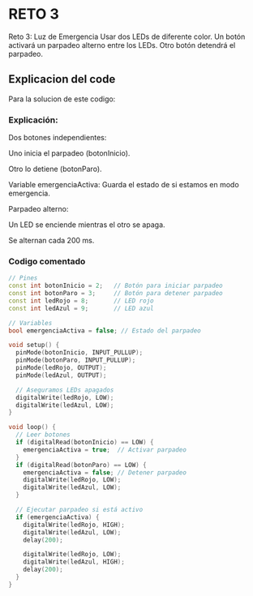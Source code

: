 # RETO 3
Reto 3: Luz de Emergencia
Usar dos LEDs de diferente color.
Un botón activará un parpadeo alterno entre los LEDs.
Otro botón detendrá el parpadeo.
## Explicacion del code
 Para la solucion de este codigo:
### Explicación:

Dos botones independientes:

Uno inicia el parpadeo (botonInicio).

Otro lo detiene (botonParo).

Variable emergenciaActiva: Guarda el estado de si estamos en modo emergencia.

Parpadeo alterno:

Un LED se enciende mientras el otro se apaga.

Se alternan cada 200 ms.
### Codigo comentado
```cpp
// Pines
const int botonInicio = 2;   // Botón para iniciar parpadeo
const int botonParo = 3;     // Botón para detener parpadeo
const int ledRojo = 8;       // LED rojo
const int ledAzul = 9;       // LED azul

// Variables
bool emergenciaActiva = false; // Estado del parpadeo

void setup() {
  pinMode(botonInicio, INPUT_PULLUP);
  pinMode(botonParo, INPUT_PULLUP);
  pinMode(ledRojo, OUTPUT);
  pinMode(ledAzul, OUTPUT);

  // Aseguramos LEDs apagados
  digitalWrite(ledRojo, LOW);
  digitalWrite(ledAzul, LOW);
}

void loop() {
  // Leer botones
  if (digitalRead(botonInicio) == LOW) {
    emergenciaActiva = true;  // Activar parpadeo
  }
  if (digitalRead(botonParo) == LOW) {
    emergenciaActiva = false; // Detener parpadeo
    digitalWrite(ledRojo, LOW);
    digitalWrite(ledAzul, LOW);
  }

  // Ejecutar parpadeo si está activo
  if (emergenciaActiva) {
    digitalWrite(ledRojo, HIGH);
    digitalWrite(ledAzul, LOW);
    delay(200);

    digitalWrite(ledRojo, LOW);
    digitalWrite(ledAzul, HIGH);
    delay(200);
  }
}
```